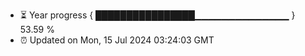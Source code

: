 - ⏳ Year progress { ████████████████▁▁▁▁▁▁▁▁▁▁▁▁▁▁ } 53.59 %
- ⏰ Updated on Mon, 15 Jul 2024 03:24:03 GMT

